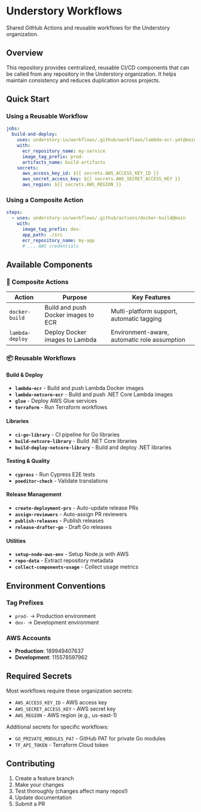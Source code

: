 # Understory Workflows

Shared GitHub Actions and reusable workflows for the Understory organization.

## Overview

This repository provides centralized, reusable CI/CD components that can be called from any repository in the Understory organization. It helps maintain consistency and reduces duplication across projects.

## Quick Start

### Using a Reusable Workflow

```yaml
jobs:
  build-and-deploy:
    uses: understory-io/workflows/.github/workflows/lambda-ecr.yml@main
    with:
      ecr_repository_name: my-service
      image_tag_prefix: prod-
      artifacts_name: build-artifacts
    secrets:
      aws_access_key_id: ${{ secrets.AWS_ACCESS_KEY_ID }}
      aws_secret_access_key: ${{ secrets.AWS_SECRET_ACCESS_KEY }}
      aws_region: ${{ secrets.AWS_REGION }}
```

### Using a Composite Action

```yaml
steps:
  - uses: understory-io/workflows/.github/actions/docker-build@main
    with:
      image_tag_prefix: dev-
      app_path: ./src
      ecr_repository_name: my-app
      # ... AWS credentials
```

## Available Components

### 🔧 Composite Actions

| Action          | Purpose                             | Key Features                                 |
| --------------- | ----------------------------------- | -------------------------------------------- |
| `docker-build`  | Build and push Docker images to ECR | Multi-platform support, automatic tagging    |
| `lambda-deploy` | Deploy Docker images to Lambda      | Environment-aware, automatic role assumption |

### 📦 Reusable Workflows

#### Build & Deploy

- **`lambda-ecr`** - Build and push Lambda Docker images
- **`lambda-netcore-ecr`** - Build and push .NET Core Lambda images
- **`glue`** - Deploy AWS Glue services
- **`terraform`** - Run Terraform workflows

#### Libraries

- **`ci-go-library`** - CI pipeline for Go libraries
- **`build-netcore-library`** - Build .NET Core libraries
- **`build-deploy-netcore-library`** - Build and deploy .NET libraries

#### Testing & Quality

- **`cypress`** - Run Cypress E2E tests
- **`poeditor-check`** - Validate translations

#### Release Management

- **`create-deployment-prs`** - Auto-update release PRs
- **`assign-reviewers`** - Auto-assign PR reviewers
- **`publish-releases`** - Publish releases
- **`release-drafter-go`** - Draft Go releases

#### Utilities

- **`setup-node-aws-env`** - Setup Node.js with AWS
- **`repo-data`** - Extract repository metadata
- **`collect-components-usage`** - Collect usage metrics

## Environment Conventions

### Tag Prefixes

- `prod-` → Production environment
- `dev-` → Development environment

### AWS Accounts

- **Production**: 189949407637
- **Development**: 115578597962

## Required Secrets

Most workflows require these organization secrets:

- `AWS_ACCESS_KEY_ID` - AWS access key
- `AWS_SECRET_ACCESS_KEY` - AWS secret key
- `AWS_REGION` - AWS region (e.g., us-east-1)

Additional secrets for specific workflows:

- `GO_PRIVATE_MODULES_PAT` - GitHub PAT for private Go modules
- `TF_API_TOKEN` - Terraform Cloud token

## Contributing

1. Create a feature branch
2. Make your changes
3. Test thoroughly (changes affect many repos!)
4. Update documentation
5. Submit a PR
